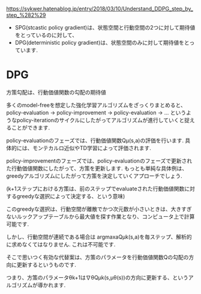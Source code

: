 
https://sykwer.hatenablog.jp/entry/2018/03/10/Understand_DDPG_step_by_step_%282%29

- SPG(stcastic policy gradient)は、状態空間と行動空間の2つに対して期待値をとっているのに対して、
- DPG(deterministic policy gradient)は、状態空間のみに対して期待値をとっています.

# DPG
方策勾配は、行動価値関数の勾配の期待値

多くのmodel-freeを想定した強化学習アルゴリズムをざっくりまとめると、policy-evaluation -> policy-improvement -> policy-evaluation -> ... というようなpolicy-iterationのサイクルにしたがってアルゴリズムが進行していくと捉えることができます.
 
policy-evaluationのフェーズでは、行動価値関数Qμ(s,a)の評価を行います. 具体的には、モンテカルロ近似やTD学習によって評価されます.
 
policy-improvementのフェーズでは、policy-evaluationのフェーズで更新された行動価値関数にしたがって、方策を更新します. もっとも単純な具体例は、greedyアルゴリズムにしたがって方策を決定していくアプローチでしょう.

(k+1ステップにおける方策は、前のステップでevaluateされた行動価値関数に対するgreedyな選択によって決定する、という意味)
 
このgreedyな選択は、行動空間が離散でかつ次元数が小さいときは、大きすぎないルックアップテーブルから最大値を探す作業となり、コンピュータ上で計算可能です.
 
しかし、行動空間が連続である場合は argmaxaQμk(s,a)を毎ステップ、解析的に求めなくてはなりません. これは不可能です.
 
そこで思いつく有効な代替案は、方策のパラメータを行動価値関数Qの勾配の方向に更新するというものです.
 
つまり、方策のパラメータθk+1は∇θQμk(s,μθ(s))の方向に更新する、というアルゴリズムが導かれます.
 
